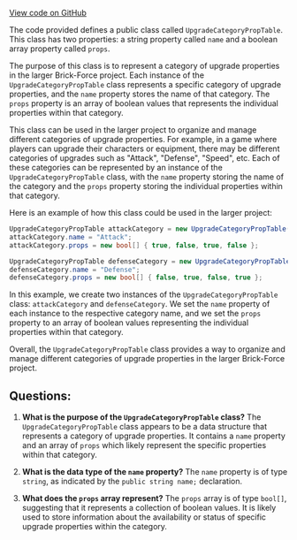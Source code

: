 [View code on GitHub](https://github.com/TieHaxJan/Brick-Force/Assembly-CSharp\UpgradeCategoryPropTable.cs)

The code provided defines a public class called `UpgradeCategoryPropTable`. This class has two properties: a string property called `name` and a boolean array property called `props`. 

The purpose of this class is to represent a category of upgrade properties in the larger Brick-Force project. Each instance of the `UpgradeCategoryPropTable` class represents a specific category of upgrade properties, and the `name` property stores the name of that category. The `props` property is an array of boolean values that represents the individual properties within that category. 

This class can be used in the larger project to organize and manage different categories of upgrade properties. For example, in a game where players can upgrade their characters or equipment, there may be different categories of upgrades such as "Attack", "Defense", "Speed", etc. Each of these categories can be represented by an instance of the `UpgradeCategoryPropTable` class, with the `name` property storing the name of the category and the `props` property storing the individual properties within that category.

Here is an example of how this class could be used in the larger project:

```csharp
UpgradeCategoryPropTable attackCategory = new UpgradeCategoryPropTable();
attackCategory.name = "Attack";
attackCategory.props = new bool[] { true, false, true, false };

UpgradeCategoryPropTable defenseCategory = new UpgradeCategoryPropTable();
defenseCategory.name = "Defense";
defenseCategory.props = new bool[] { false, true, false, true };
```

In this example, we create two instances of the `UpgradeCategoryPropTable` class: `attackCategory` and `defenseCategory`. We set the `name` property of each instance to the respective category name, and we set the `props` property to an array of boolean values representing the individual properties within that category.

Overall, the `UpgradeCategoryPropTable` class provides a way to organize and manage different categories of upgrade properties in the larger Brick-Force project.
## Questions: 
 1. **What is the purpose of the `UpgradeCategoryPropTable` class?**
The `UpgradeCategoryPropTable` class appears to be a data structure that represents a category of upgrade properties. It contains a `name` property and an array of `props` which likely represent the specific properties within that category.

2. **What is the data type of the `name` property?**
The `name` property is of type `string`, as indicated by the `public string name;` declaration.

3. **What does the `props` array represent?**
The `props` array is of type `bool[]`, suggesting that it represents a collection of boolean values. It is likely used to store information about the availability or status of specific upgrade properties within the category.